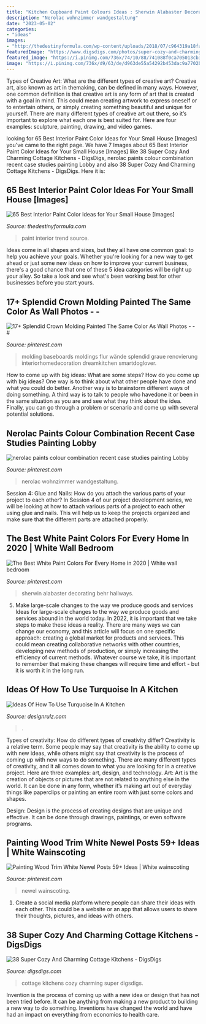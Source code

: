 ```yaml
---
title: "Kitchen Cupboard Paint Colours Ideas : Sherwin Alabaster Decorating Behr Hallways"
description: "Nerolac wohnzimmer wandgestaltung"
date: "2023-05-02"
categories:
- "ideas"
images:
- "http://thedestinyformula.com/wp-content/uploads/2018/07/c964319a18fa2e6988b8b80a619d221a.jpg"
featuredImage: "https://www.digsdigs.com/photos/super-cozy-and-charming-cottage-kitchens-22.jpg"
featured_image: "https://i.pinimg.com/736x/74/10/88/741088f0ca705013cb329687781b96ed.jpg"
image: "https://i.pinimg.com/736x/d9/63/de/d963de55a54292b453dac9a7702ba39b.jpg"
---
```



Types of Creative Art: What are the different types of creative art?
Creative art, also known as art in themaking, can be defined in many ways. However, one common definition is that creative art is any form of art that is created with a goal in mind. This could mean creating artwork to express oneself or to entertain others, or simply creating something beautiful and unique for yourself. There are many different types of creative art out there, so it’s important to explore what each one is best suited for. Here are four examples: sculpture, painting, drawing, and video games.

	

		
looking for 65 Best Interior Paint Color Ideas for Your Small House [Images] you've came to the right page. We have 7 Images about 65 Best Interior Paint Color Ideas for Your Small House [Images] like 38 Super Cozy And Charming Cottage Kitchens - DigsDigs, nerolac paints colour combination recent case studies painting Lobby and also 38 Super Cozy And Charming Cottage Kitchens - DigsDigs. Here it is:
		
    
## 65 Best Interior Paint Color Ideas For Your Small House [Images]

<img loading=lazy src="http://thedestinyformula.com/wp-content/uploads/2018/07/c964319a18fa2e6988b8b80a619d221a.jpg" onerror="this.onerror=null;this.src='https://tse3.mm.bing.net/th?id=OIP.Obgly6e0-RtxMm1O0KNnSQHaK3&amp;pid=15.1';" alt="65 Best Interior Paint Color Ideas for Your Small House [Images]">

_Source: thedestinyformula.com_

>paint interior trend source. 

	

Ideas come in all shapes and sizes, but they all have one common goal: to help you achieve your goals. Whether you're looking for a new way to get ahead or just some new ideas on how to improve your current business, there's a good chance that one of these 5 idea categories will be right up your alley. So take a look and see what's been working best for other businesses before you start yours.

    
## 17+ Splendid Crown Molding Painted The Same Color As Wall Photos - - #

<img loading=lazy src="https://i.pinimg.com/736x/d9/63/de/d963de55a54292b453dac9a7702ba39b.jpg" onerror="this.onerror=null;this.src='https://tse4.mm.bing.net/th?id=OIP.fw7scYNBEunMJhSkIGzGbgHaJ4&amp;pid=15.1';" alt="17+ Splendid Crown Molding Painted The Same Color As Wall Photos - - #">

_Source: pinterest.com_

>molding baseboards moldings flur wände splendid graue renovierung interiorhomedecoration dreamkitchen smartdoglover. 

	

How to come up with big ideas: What are some steps?
How do you come up with big ideas? One way is to think about what other people have done and what you could do better. Another way is to brainstorm different ways of doing something. A third way is to talk to people who havedone it or been in the same situation as you are and see what they think about the idea. Finally, you can go through a problem or scenario and come up with several potential solutions.

    
## Nerolac Paints Colour Combination Recent Case Studies Painting Lobby

<img loading=lazy src="https://i.pinimg.com/736x/ac/83/fa/ac83fae4c320111b06626b4d06788ec0.jpg" onerror="this.onerror=null;this.src='https://tse2.mm.bing.net/th?id=OIP.2kTSujn9Fk5P7HfUl3YCQQHaFi&amp;pid=15.1';" alt="nerolac paints colour combination recent case studies painting Lobby">

_Source: pinterest.com_

>nerolac wohnzimmer wandgestaltung. 

	

Session 4: Glue and Nails: How do you attach the various parts of your project to each other?
In Session 4 of our project development series, we will be looking at how to attach various parts of a project to each other using glue and nails. This will help us to keep the projects organized and make sure that the different parts are attached properly.

    
## The Best White Paint Colors For Every Home In 2020 | White Wall Bedroom

<img loading=lazy src="https://i.pinimg.com/736x/74/10/88/741088f0ca705013cb329687781b96ed.jpg" onerror="this.onerror=null;this.src='https://tse1.mm.bing.net/th?id=OIP.rvTnBlJwLP7vxRcR_x-BLAHaKS&amp;pid=15.1';" alt="The Best White Paint Colors For Every Home in 2020 | White wall bedroom">

_Source: pinterest.com_

>sherwin alabaster decorating behr hallways. 

	

5) Make large-scale changes to the way we produce goods and services
Ideas for large-scale changes to the way we produce goods and services abound in the world today. In 2022, it is important that we take steps to make these ideas a reality. There are many ways we can change our economy, and this article will focus on one specific approach: creating a global market for products and services. This could mean creating collaborative networks with other countries, developing new methods of production, or simply increasing the efficiency of current methods. Whatever course we take, it is important to remember that making these changes will require time and effort - but it is worth it in the long run.

    
## Ideas Of How To Use Turquoise In A Kitchen

<img loading=lazy src="https://cdn.designrulz.com/wp-content/uploads/2014/12/turquoise-Kitchen-7.jpg" onerror="this.onerror=null;this.src='https://tse3.mm.bing.net/th?id=OIP.FQNaA4FwvfMoKsYIf1Ej8QHaFi&amp;pid=15.1';" alt="Ideas Of How To Use Turquoise In A Kitchen">

_Source: designrulz.com_

>. 

	

Types of creativity: How do different types of creativity differ?
Creativity is a relative term. Some people may say that creativity is the ability to come up with new ideas, while others might say that creativity is the process of coming up with new ways to do something. There are many different types of creativity, and it all comes down to what you are looking for in a creative project. Here are three examples: art, design, and technology.
Art: Art is the creation of objects or pictures that are not related to anything else in the world. It can be done in any form, whether it’s making art out of everyday things like paperclips or painting an entire room with just some colors and shapes.

Design: Design is the process of creating designs that are unique and effective. It can be done through drawings, paintings, or even software programs.

    
## Painting Wood Trim White Newel Posts 59+ Ideas | White Wainscoting

<img loading=lazy src="https://i.pinimg.com/736x/1e/a4/f8/1ea4f80ff75e7bb4eb934dad77c78260.jpg" onerror="this.onerror=null;this.src='https://tse4.mm.bing.net/th?id=OIP.fLUYXdauhOo-wr5O6IPQWAAAAA&amp;pid=15.1';" alt="Painting Wood Trim White Newel Posts 59+ Ideas | White wainscoting">

_Source: pinterest.com_

>newel wainscoting. 

	

1. Create a social media platform where people can share their ideas with each other. This could be a website or an app that allows users to share their thoughts, pictures, and ideas with others. 

    
## 38 Super Cozy And Charming Cottage Kitchens - DigsDigs

<img loading=lazy src="https://www.digsdigs.com/photos/super-cozy-and-charming-cottage-kitchens-22.jpg" onerror="this.onerror=null;this.src='https://tse3.mm.bing.net/th?id=OIP.DYGJf31rDyjzJJOBddL_IgAAAA&amp;pid=15.1';" alt="38 Super Cozy And Charming Cottage Kitchens - DigsDigs">

_Source: digsdigs.com_

>cottage kitchens cozy charming super digsdigs. 

	

Invention is the process of coming up with a new idea or design that has not been tried before. It can be anything from making a new product to building a new way to do something. Inventions have changed the world and have had an impact on everything from economics to health care.

